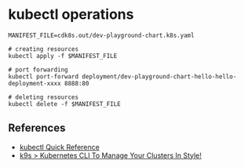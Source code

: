 # kubectl operations

```shell
MANIFEST_FILE=cdk8s.out/dev-playground-chart.k8s.yaml

# creating resources
kubectl apply -f $MANIFEST_FILE

# port forwarding
kubectl port-forward deployment/dev-playground-chart-hello-hello-deployment-xxxx 8888:80

# deleting resources
kubectl delete -f $MANIFEST_FILE
```

## References

- [kubectl Quick Reference](https://kubernetes.io/docs/reference/kubectl/quick-reference/)
- [k9s > Kubernetes CLI To Manage Your Clusters In Style!](https://k9scli.io/topics/install/)
